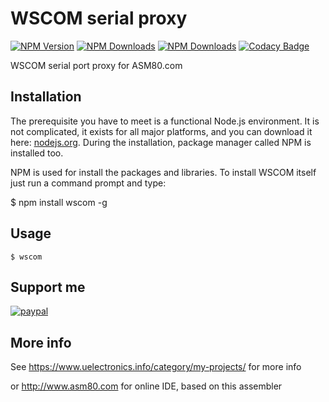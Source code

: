 # WSCOM serial proxy

[![NPM Version](http://img.shields.io/npm/v/wscom.svg?style=flat)](https://www.npmjs.org/package/wscom)
[![NPM Downloads](https://img.shields.io/npm/dm/wscom.svg?style=flat)](https://www.npmjs.org/package/wscom)
[![NPM Downloads](https://img.shields.io/npm/dt/wscom.svg?style=flat)](https://www.npmjs.org/package/wscom)
[![Codacy Badge](https://api.codacy.com/project/badge/Grade/02de4cbfc6fc4ff1a9c0fe4e16d72bde)](https://www.codacy.com/app/maly/wscom-node?utm_source=github.com&amp;utm_medium=referral&amp;utm_content=maly/wscom-node&amp;utm_campaign=Badge_Grade)

  WSCOM serial port proxy for ASM80.com

## Installation

  The prerequisite you have to meet is a functional Node.js environment. It is not complicated, it exists for all major platforms, and you can download it here: [nodejs.org](http://nodejs.org/). During the installation, package manager called NPM is installed too.

  NPM is used for install the packages and libraries. To install WSCOM itself just run a command prompt and type:

  $ npm install wscom -g

## Usage

  `$ wscom`

## Support me

  [![paypal](https://www.paypalobjects.com/en_US/i/btn/btn_donateCC_LG.gif)](https://www.paypal.com/cgi-bin/webscr?cmd=_s-xclick&hosted_button_id=PZRPU5M94NLJA)

## More info

  See https://www.uelectronics.info/category/my-projects/ for more info

  or http://www.asm80.com for online IDE, based on this assembler

